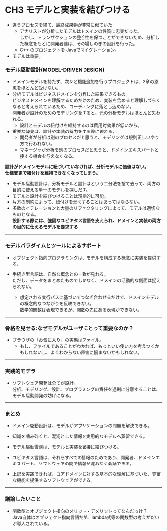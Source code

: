 # CH3 モデルと実装を結びつける
- 違うプロセスを経て、最終成果物が非常に似ていた
    - アナリストが分析したモデルはドメインの性質に忠実だった。  
    しかし、トランザクションの整合性を保つことができないため、分析した概念をもとに開発者達は、その場しのぎの設計を行った。  
    - C++ のプロジェクトを Javaでマイグレーション。
- モデルは重要。  




### モデル駆動設計(MODEL-DRIVEN DESIGN)
- ドメインモデルを持たず、次々と機能追加を行うプロジェクトは、2章の恩恵をほとんど受けない。
- 分析モデルはビジネスドメインを分析した結果できるもの。  
ビジネスドメインを理解するためだけのため、実装を含めると理解しづらくなると考えられているため、コーディングに落とし込めない。  
開発者が設計のためのモデリングをすると、元の分析モデルはほとんど失われる。  
    - 設計とモデルの紐付けを維持するのは費用対効果が低いから。  
- 重要な発見は、設計や実装の努力をする際に現れる。  
    - 開発者が分析は別のプロセスだと思うと、モデリングは規則正しいやり方で行われない。 
    - マネージャが分析を別のプロセスだと思うと、ドメインエキスパートと接する機会を与えなくなる。

**設計がドメインモデルに紐づいていなければ、分析モデルに価値はない。  
仕様変更で紐付けを維持できなくなってしまう。**

- モデル駆動設計は、分析モデルと設計はという二分法を捨て去って、両方の目的に使える単一のモデルを探しだす。
- モデルと設計を結びつけることは現実的に可能。  
- 片方の制約によって、紐付けを弱くすることはあってはならない。
- 多数のイテレーションと大量のリファクタリングによって、モデルは適切なものとなる。  
**設計する際には、強固なユビキタス言語を支えられ、ドメインと実装の両方の目的に仕えるモデルを要求する**




---

### モデルパラダイムとツールによるサポート
- オブジェクト指向プログラミングは、モデルを構成する概念に実装を提供する。


- 手続き型言語は、自然な概念との一致が見れる。  
ただし、データをまとめたものでしかなく、ドメインの活動的な側面は捉えられない。  
    - 想定される実行パスに基づいてつなぎ合わせるだけで、ドメインモデルの概念的なつながりを反映できない。  
    数学的関数は表現できるが、関数の先にある表現ができない。

---
### 骨格を見せる:なぜモデルがユーザにとって重要なのか？
- ブラウザの「お気に入り」の実態はファイル。
    - もし、ファイルであることがわかれば、もっといい使い方を考えつくかもしれないし、よくわからない障害に悩まないかもしれない。  

---
### 実践的モデラ
- ソフトウェア開発は全てが設計。  
分析、モデリング、設計、プログラミングの責任を過剰に分離することは、モデル駆動開発の妨げになる。  



---
### まとめ
- ドメイン駆動設計は、モデルがアプリケーションの問題を解決できる。
- 知識を噛み砕くと、混沌とした情報を実用的なモデルへ蒸留できる。
- モデル駆動雪渓は、モデルと実装を密接に結びつける。
- ユビキタス言語は、それらすべての情報のためであり、開発者、ドメインエキスパート、ソフトウェアの間で情報が淀みなく会話できる。

- 上記を実践できれば、コアドメインに対する基本的な理解に基づいた、豊富な機能を提供するソフトウェアができる。

---
### 議論したいこと
- 関数型とオブジェクト指向のメリット・デメリットってなんだっけ？  
Java自体はオブジェクト指向言語だが、lambda式等の関数型の考えがだいぶ導入されている。  



